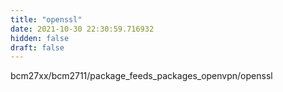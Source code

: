 ```yaml
---
title: "openssl"
date: 2021-10-30 22:30:59.716932
hidden: false
draft: false
---
```


bcm27xx/bcm2711/package_feeds_packages_openvpn/openssl

